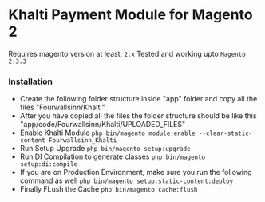 # Khalti Payment Module for Magento 2

Requires magento version at least: `2.x`
Tested and working upto `Magento 2.3.3`

### Installation
- Create the following folder structure inside "app" folder and copy all the files
  "Fourwallsinn/Khalti"
- After you have copied all the files the folder structure should be like this
  "app/code/Fourwallsinn/Khalti/UPLOADED_FILES"
- Enable Khalti Module
    `php bin/magento module:enable --clear-static-content Fourwallsinn_Khalti`
- Run Setup Upgrade
  `php bin/magento setup:upgrade`
- Run DI Compilation to generate classes
    `php bin/magento setup:di:compile`
- If you are on Production Environment, make sure you run the following command as well
  `php bin/magento setup:static-content:deploy`
- Finally FLush the Cache
    `php bin/magento cache:flush`
